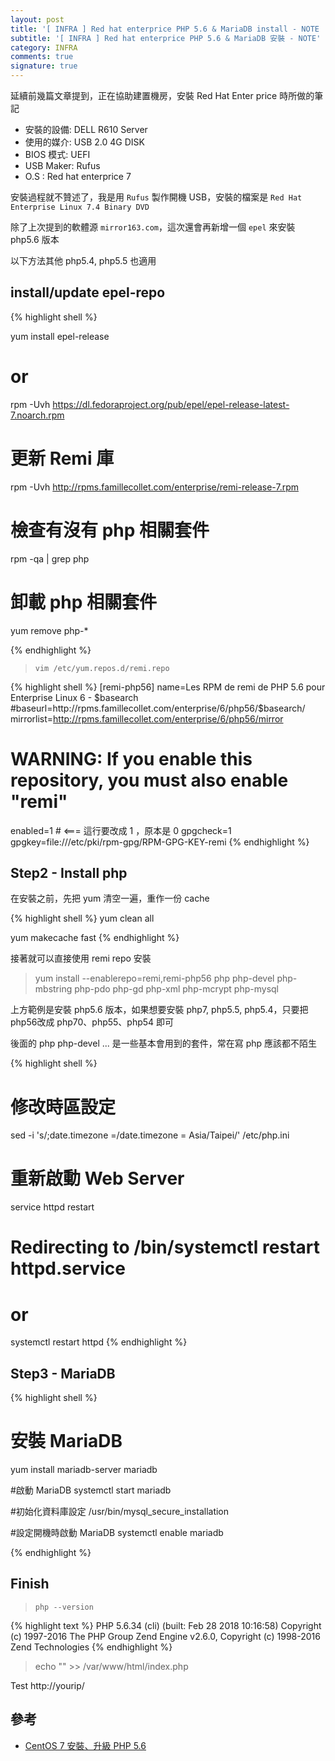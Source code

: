 ```yaml
---
layout: post
title: '[ INFRA ] Red hat enterprice PHP 5.6 & MariaDB install - NOTE '
subtitle: '[ INFRA ] Red hat enterprice PHP 5.6 & MariaDB 安裝 - NOTE'
category: INFRA
comments: true
signature: true
---
```


<div class="message">
    延續前幾篇文章提到，正在協助建置機房，安裝 Red Hat Enter price 時所做的筆記
</div>

 - 安裝的設備: DELL R610 Server
 - 使用的媒介: USB 2.0 4G DISK
 - BIOS 模式: UEFI
 - USB Maker: Rufus
 - O.S      : Red hat enterprice 7

安裝過程就不贊述了，我是用 `Rufus` 製作開機 USB，安裝的檔案是 `Red Hat Enterprise Linux 7.4 Binary DVD`

除了上次提到的軟體源 `mirror163.com`，這次還會再新增一個 `epel` 來安裝 php5.6 版本

以下方法其他 php5.4, php5.5 也適用

## install/update epel-repo

{% highlight shell %}

yum install epel-release
# or
rpm -Uvh https://dl.fedoraproject.org/pub/epel/epel-release-latest-7.noarch.rpm

# 更新 Remi 庫
rpm -Uvh http://rpms.famillecollet.com/enterprise/remi-release-7.rpm

# 檢查有沒有 php 相關套件
rpm -qa | grep php

# 卸載 php 相關套件
yum remove php-*

{% endhighlight %}

 > `vim /etc/yum.repos.d/remi.repo`

{% highlight shell %}
[remi-php56]
name=Les RPM de remi de PHP 5.6 pour Enterprise Linux 6 - $basearch
#baseurl=http://rpms.famillecollet.com/enterprise/6/php56/$basearch/
mirrorlist=http://rpms.famillecollet.com/enterprise/6/php56/mirror
# WARNING: If you enable this repository, you must also enable "remi"
enabled=1  # <=== 這行要改成 1 ，原本是 0
gpgcheck=1
gpgkey=file:///etc/pki/rpm-gpg/RPM-GPG-KEY-remi
{% endhighlight %}


## Step2 - Install php

在安裝之前，先把 yum 清空一遍，重作一份 cache

{% highlight shell %}
yum clean all

yum makecache fast
{% endhighlight %}

接著就可以直接使用 remi repo 安裝

 > yum install --enablerepo=remi,remi-php56 php php-devel php-mbstring php-pdo php-gd php-xml php-mcrypt php-mysql

上方範例是安裝 php5.6 版本，如果想要安裝 php7, php5.5, php5.4，只要把php56改成 php70、php55、php54 即可

後面的 php php-devel ... 是一些基本會用到的套件，常在寫 php 應該都不陌生

{% highlight shell %}

# 修改時區設定
sed -i 's/;date.timezone =/date.timezone = Asia\/Taipei/' /etc/php.ini

# 重新啟動 Web Server
service httpd restart
# Redirecting to /bin/systemctl restart  httpd.service
# or
systemctl restart httpd
{% endhighlight %}


## Step3 - MariaDB

{% highlight shell %}
# 安裝 MariaDB
yum install mariadb-server mariadb

#啟動 MariaDB
systemctl start mariadb

#初始化資料庫設定
/usr/bin/mysql_secure_installation

#設定開機時啟動 MariaDB
systemctl enable mariadb

{% endhighlight %}


## Finish

 > `php --version`

{% highlight text %}
PHP 5.6.34 (cli) (built: Feb 28 2018 10:16:58)
Copyright (c) 1997-2016 The PHP Group
Zend Engine v2.6.0, Copyright (c) 1998-2016 Zend Technologies
{% endhighlight %}

 > echo "<?php phpinfo();?>" >> /var/www/html/index.php

Test http://yourip/



## 參考
 - [CentOS 7 安裝、升級 PHP 5.6](http://blog.qoding.us/2017/09/centos-7-%E5%AE%89%E8%A3%9D%E3%80%81%E5%8D%87%E7%B4%9A-php-5-6/)